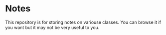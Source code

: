 # Notes
This repository is for storing notes on variouse classes.
You can browse it if you want but it may not be very useful to you.
